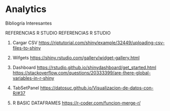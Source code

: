 # Analytics
Bibliogría Interesantes

REFERENCIAS  R STUDIO
REFERENCIAS  R STUDIO

1. Cargar CSV
https://riptutorial.com/shiny/example/32449/uploading-csv-files-to-shiny

2. Wifgets
https://shiny.rstudio.com/gallery/widget-gallery.html

3. Dashboard
https://rstudio.github.io/shinydashboard/get_started.html
https://stackoverflow.com/questions/20333399/are-there-global-variables-in-r-shiny

4. TabSetPanel
https://datosuc.github.io/Visualizacion-de-datos-con-R/#37

5. R BASIC DATAFRAMES
https://r-coder.com/funcion-merge-r/
